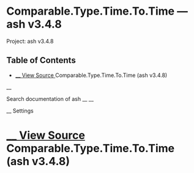 # Comparable.Type.Time.To.Time — ash v3.4.8

Project: ash v3.4.8

## Table of Contents

- [ __ View Source ](external_link) Comparable.Type.Time.To.Time (ash v3.4.8)

__

Search documentation of ash __ __

__ Settings

#  [ __ View Source ](external_link) Comparable.Type.Time.To.Time (ash v3.4.8)

